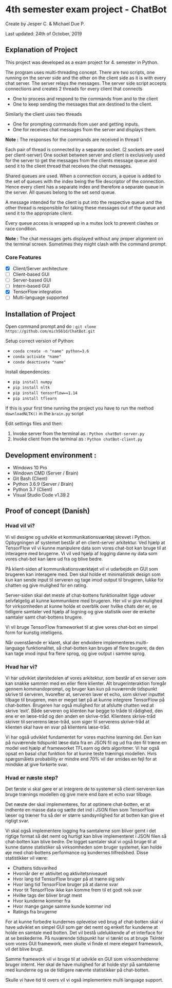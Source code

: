 # 4th semester exam project - ChatBot
Create by Jesper C. & Michael Due P.

Last updated: 24th of October, 2019

## Explanation of Project
This project was developed as a exam project for 4. semester in Python.

The program uses multi-threading concept. There are two scripts, one running on the server side and the other on the client side as it is with every chat server. The server relays the messages. The server side script accepts connections and creates 2 threads for every client that connects 
- One to process and respond to the commands from and to the client
- One to keep sending the messages that are destined to the client.

Similarly the client uses two threads
- One for prompting commands from user and getting inputs. 
- One for receives chat messages from the server and displays them. 

**Note :** The responses for the commands are received in thread 1 

Each pair of thread is connected by a separate socket. (2 sockets are used per client-server) 
One socket between server and client is exclusively used for the server to get the messages from the clients message queue and send it to the client thread that receives the chat messages.

Shared queues are used. When a connection occurs, a queue is added to the set of queues with the index being the file descriptor of the connection. Hence every client has a separate index and therefore a separate queue in the server. All queues belong to the set send queue. 

A message intended for the client is put into the respective queue and the other thread is responsible for taking these messages out of the queue and send it to the appropriate client.

Every queue access is wrapped up in a mutex lock to prevent clashes or race condition.

**Note :** The chat messages gets displayed without any proper alignment on the terminal screen. Sometimes they might clash with the command prompt. 

### Core Features
- [x] Client/Server architecture
- [ ] Client-based GUI
- [ ] Server-based GUI
- [ ] Intern-based GUI
- [x] TensorFlow integration
- [ ] Multi-language supported

## Installation of Project
Open command prompt and do : `git clone https://github.com/mich561d/ChatBot.git`

Setup correct version of Python:
- `conda create -n "name" python=3.6`
- `conda activate "name"`
- `conda deactivate "name"`

Install dependencies:
- `pip install numpy`
- `pip install nltk`
- `pip install tensorflow==1.14`
- `pip install tflearn`

If this is your first time running the project you have to run the method `downloadNLTK()` in the `brain.py` script 

Edit settings files and then:
1. Invoke server from the terminal as : `Python chatBot-server.py`
2. Invoke client from the terminal as : `Python chatBot-client.py`

## Development environment :
- Windows 10 Pro
- Windown CMD (Server / Brain)
- Git Bash (Client)
- Python 3.6.9 (Server / Brain)
- Python 3.7 (Client)
- Visual Studio Code v1.39.2

## Proof of concept (Danish)
### Hvad vil vi?

Vi vil designe og udvikle et kommunikationsværktøj skrevet i Python. Opbygningen af systemet består af en client-server arkitektur. Ved hjælp at TensorFlow vil vi kunne manipulere data som vores chat-bot kan bruge til at interagere med brugerne. Vi vil ved hjælp af logging danne ny data som vores chat-bot kan lære ud fra og blive bedre.

På klient-siden af kommunikationsværktøjet vil vi udarbejde en GUI som brugeren kan interagere med. Den skal holde et minimalistisk design som kun kan sende input til serveren og tage imod output til brugeren, lukke for chatten og give mulighed for en rating.

Server-siden skal det meste af chat-bottens funktionalitet ligge udover selvfølgelig at kunne kommunikere med brugeren. Her vil vi give mulighed for virksomheden at kunne holde et overblik over hvilke chats der er, se tidligere samtaler ved hjælp af logning og give statistik over de enkelte samtaler samt chat-bottens brugere.

Vi vil bruge TensorFlow frameworket til at give vores chat-bot en simpel form for kunstig intelligens.

Når ovenstående er klaret, skal der endvidere implementeres multi-language funktionalitet, så chat-botten kan bruges af flere brugere, da den kan tage imod input fra flere sprog, og give output i samme sprog.

### Hvad har vi?

Vi har udviklet størstedelen af vores arkitektur, som består af en server som kan snakke sammen med en eller flere klienter. Alt brugerinteraktion foregår gennem kommandoprompt, og bruger kan kun på nuværende tidspunkt skrive til serveren, hvorefter at, serveren laver et echo, som skriver inputtet tilbage til brugeren, men er meget tæt på at kunne integrere TensorFlow på chat-botten. Brugeren har også mulighed for at afslutte chatten ved at skrive ‘exit’. Både serveren og klienten har begge to tråde til rådighed, den ene er en læse-tråd og den anden en skrive-tråd. Klientens skrive-tråd skriver til serverens læse-tråd, som siger til serverens skrive-tråd at klienten skal have en svar på klientens læse-tråd.

Vi har også udviklet fundamentet for vores machine learning del. Den kan på nuværende tidspunkt læse data fra en JSON fil og ud fra den fil træne en model ved hjælp af frameworket TFLearn og dets algoritmer. Vi har også opsat en basal chat funktion for at kunne teste trænings modellen. Hvis spørgsmålets probability er mindre end 70% vil der smides en fejl for at mindske at give forkerte svar.

### Hvad er næste step?

Det første vi skal gøre er at integrere de to systemer så client-serveren kan bruge trænings modellen og give mere end bare et echo svar tilbage.

Det næste der skal implementeres, for at optimere chat-botten, er at indhente en masse data og sætte det ind i JSON filen som TensorFlow læser og træner fra så der er større sandsynlighed for at botten kan give et rigtigt svar.

Vi skal også implementere logging fra samtalerne som bliver gemt i det rigtige format så det nemt og hurtigt kan blive implementeret i JSON filen så chat-botten kan blive bedre. De logget samtaler skal vi også bruge til at kunne danne statistiker så virksomheden som bruger systemet, kan holde øje med chat-bottens performance og kundernes tilfredshed. Disse statistikker vil være: 
- Chattens tidsvarihed
- Hvornår der er aktivitet og aktivitetsniveauet 
- Hvor lang tid TensorFlow bruger på at træne sig selv
- Hvor lang tid TensorFlow bruger på at danne svar
- Hvor tit TensorFlow ikke kan komme frem til et godt nok svar
- Hvilke tags der bliver brugt mest
- Hvor kunderne kommer fra
- Hvor mange gange samme kunde kommer ind
- Ratings fra brugerne

For at kunne forbedre kundernes oplevelse ved brug af chat-botten skal vi have udviklet en simpel GUI som gør det nemt og enkelt for kunderne at holde en samtale med botten. Det vil bestå udelukkende af et interface for at se beskederne. På nuværende tidspunkt har vi tænkt os at bruge TkInter som vores GUI framework, men skulle vi finde et mere elegant framework, vil det blive brugt.

Samme framework vil vi bruge til at udvikle en GUI som virksomhederne bruger internt. Her skal de have mulighed for at holde styr på samtalerne med kunderne og se de tidligere nævnte statistikker på chat-botten.

Skulle vi have tid til overs vil vi også implementere multi language support.
